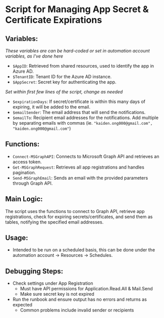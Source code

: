 # Script for Managing App Secret & Certificate Expirations


## Variables:


*These variables are can be hard-coded or set in automation account variables, as I've done here*
- `$AppID`: Retrieved from shared resources, used to identify the app in Azure AD.
- `$TenantID`: Tenant ID for the Azure AD instance.
- `$AppSecret`: Secret key for authenticating the app.


*Set within first few lines of the script, change as needed*
- `$expirationDays`: If secret/certificate is within this many days of expiring, it will be added to the email.
- `$emailSender`: The email address that will send the notifications.
- `$emailTo`: Recipient email addresses for the notifications. Add multiple by separating emails with commas (ie. ```"kaiden.ong000@gmail.com", "kaiden.ong000@gmail.com"```)


## Functions:
- `Connect-MSGraphAPI`: Connects to Microsoft Graph API and retrieves an access token.
- `Get-MSGraphRequest`: Retrieves all app registrations and handles pagination.
- `Send-MSGraphEmail`: Sends an email with the provided parameters through Graph API.


## Main Logic:
The script uses the functions to connect to Graph API, retrieve app registrations, check for expiring secrets/certificates, and send them as tables, notifying the specified email addresses.


## Usage:
- Intended to be run on a scheduled basis, this can be done under the automation account → Resources → Schedules.


## Debugging Steps:
- Check settings under App Registration
  - Must have API permissions for Application.Read.All & Mail.Send
  - Make sure secret key is not expired
- Run the runbook and ensure output has no errors and returns as expected
  - Common problems include invalid sender or recipients
